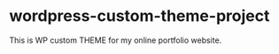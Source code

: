 wordpress-custom-theme-project
==============================

This is WP custom THEME for my online portfolio website.

